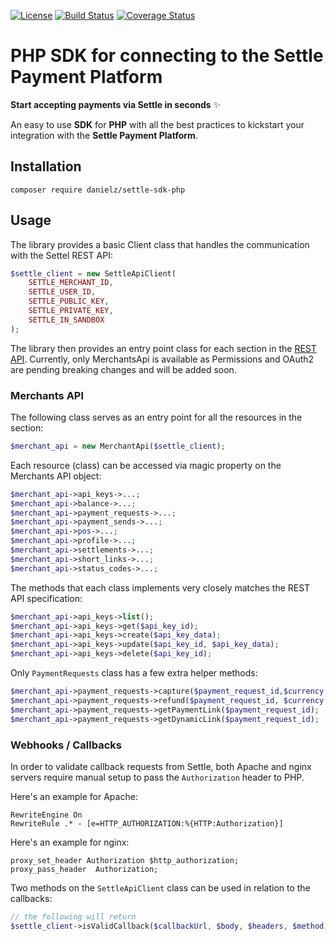 [![License](https://img.shields.io/badge/license-Apache%202-brightgreen.svg)](https://github.com/daniel-zahariev/music-codes/blob/master/COPYING)
[![Build Status](https://api.travis-ci.com/daniel-zahariev/settle-sdk-php.svg?branch=main)](https://app.travis-ci.com/github/daniel-zahariev/settle-sdk-php)
[![Coverage Status](https://coveralls.io/repos/github/daniel-zahariev/settle-sdk-php/badge.svg?branch=main)](https://coveralls.io/github/daniel-zahariev/settle-sdk-php?branch=main)

# PHP SDK for connecting to the Settle Payment Platform

**Start accepting payments via Settle in seconds** ✨

An easy to use **SDK** for **PHP** with all the best practices to kickstart your integration with the **Settle Payment Platform**.

## Installation

`composer require danielz/settle-sdk-php`

## Usage

The library provides a basic Client class that handles the communication with the Settel REST API:  

```php
$settle_client = new SettleApiClient(
    SETTLE_MERCHANT_ID,
    SETTLE_USER_ID,
    SETTLE_PUBLIC_KEY,
    SETTLE_PRIVATE_KEY,
    SETTLE_IN_SANDBOX
);
```

The library then provides an entry point class for each section in the [REST API](https://api.support.settle.eu/api/reference/rest/v1/).
Currently, only MerchantsApi is available as Permissions and OAuth2 are pending breaking changes and will be added soon.


### Merchants API
The following class serves as an entry point for all the resources in the section:  
```php
$merchant_api = new MerchantApi($settle_client);
```
Each resource (class) can be accessed via magic property on the Merchants API object:

```php
$merchant_api->api_keys->...;
$merchant_api->balance->...;
$merchant_api->payment_requests->...;
$merchant_api->payment_sends->...;
$merchant_api->pos->...;
$merchant_api->profile->...;
$merchant_api->settlements->...;
$merchant_api->short_links->...;
$merchant_api->status_codes->...;
```

The methods that each class implements very closely matches the REST API specification:

```php
$merchant_api->api_keys->list();
$merchant_api->api_keys->get($api_key_id);
$merchant_api->api_keys->create($api_key_data);
$merchant_api->api_keys->update($api_key_id, $api_key_data);
$merchant_api->api_keys->delete($api_key_id);
```

Only `PaymentRequests` class has a few extra helper methods:

```php
$merchant_api->payment_requests->capture($payment_request_id,$currency,$amount)
$merchant_api->payment_requests->refund($payment_request_id, $currency, $amount);
$merchant_api->payment_requests->getPaymentLink($payment_request_id);
$merchant_api->payment_requests->getDynamicLink($payment_request_id);
```







### Webhooks / Callbacks
In order to validate callback requests from Settle, both Apache and nginx servers require manual setup to pass the `Authorization` header to PHP. 

Here's an example for Apache:

```
RewriteEngine On
RewriteRule .* - [e=HTTP_AUTHORIZATION:%{HTTP:Authorization}]
```

Here's an example for nginx:
```
proxy_set_header Authorization $http_authorization;
proxy_pass_header  Authorization;
```

Two methods on the `SettleApiClient` class can be used in relation to the callbacks:

```php
// the following will return 
$settle_client->isValidCallback($callbackUrl, $body, $headers, $method); 
```